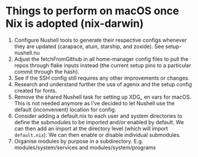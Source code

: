 # Things to perform on macOS once Nix is adopted (nix-darwin)

1. Configure Nushell tools to generate their respective configs whenever they are updated (carapace, atuin, starship, and zoxide). See setup-nushell.nu
2. Adjust the fetchFromGithub in all home-manager config files to pull the repos through flake inputs instead (the current setup pins to a particular commit through the hash).
3. See if the SSH config still requires any other improvements or changes.
4. Research and understand further the use of agenix and the setup config created for fonts.
5. Remove the shared Nushell task for setting up XDG_ en vars for macOS. This is not needed anymore as I've decided to let Nushell use the default (inconvenient) location for config.
6. Consider adding a default.nix to each user and system directories to define the submodules to be imported and/or enabled by default. We can then add an import at the directory level (which will import `default.nix`). We can then enable or disable individual submodules.
7. Organise modules by purpose in a subdirectory. E.g. modules/system/services and modules/system/programs
